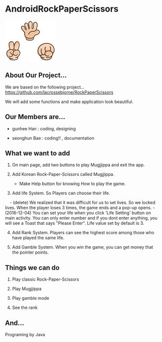 # AndroidRockPaperScissors

![RPS](https://github.com/gunhee8178/digimonchin9dle/blob/master/Rock%20Paper%20Scissors%20Images/title2.jpg)

## About Our Project...
We are based on the following project... https://github.com/lacrossebjorne/RockPaperScissors

We will add some functions and make application look beautiful.

## Our Members are...

* gunhee Han : coding, designing

* seonghun Bae : coding!! , documentation

## What we want to add

1. On main page, add two buttons to play Mugjjippa and exit the app.

2. Add Korean Rock-Paper-Scissors called Mugjjippa.

     - Make Help button for knowing How to play the game.
      
3. Add life System. So Players can choose their life.
     
     - (delete) We realized that it was difficult for us to set lives. So we locked lives. When the player loses 3 times, the game ends and a pop-up opens.
     - (2016-12-04) You can set your life when you click 'Life Setting' button on main activity. You can only enter number and if you dont enter anything, you will see a Toast that says "Please Enter". Life value set by default is 3.
  
4. Add Rank System. Players can see the highest score among those who have played the same life.

5. Add Gamble System. When you win the game, you can get money that the pointer points.

## Things we can do

1. Play classic Rock-Paper-Scissors

2. Play Mugjjippa

3. Play gamble mode

4. See the rank

## And...
Programing by Java

